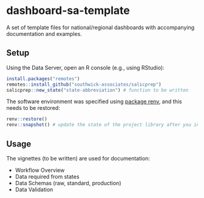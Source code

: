 # dashboard-sa-template

A set of template files for national/regional dashboards with accompanying documentation and examples.

## Setup

Using the Data Server, open an R console (e.g., using RStudio):

```r
install.packages("remotes")
remotes::install_github("southwick-associates/salicprep")
salicprep::new_state("state-abbreviation") # function to be written
```

The software environment was specified using [package renv](https://rstudio.github.io/renv/index.html), and this needs to be restored:

```r
renv::restore()
renv::snapshot() # update the state of the project library after you install new packages
```

## Usage

The vignettes (to be written) are used for documentation:

- Workflow Overview
- Data required from states
- Data Schemas (raw, standard, production)
- Data Validation

